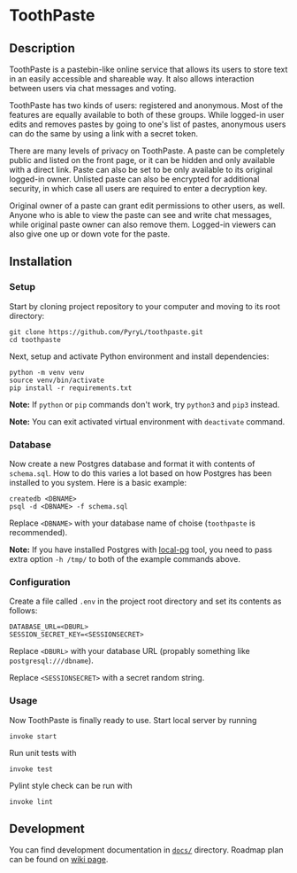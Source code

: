 # ToothPaste

## Description

ToothPaste is a pastebin-like online service that allows its users to store text in an easily accessible and shareable way. It also allows interaction between users via chat messages and voting.

ToothPaste has two kinds of users: registered and anonymous. Most of the features are equally available to both of these groups. While logged-in user edits and removes pastes by going to one's list of pastes, anonymous users can do the same by using a link with a secret token.

There are many levels of privacy on ToothPaste. A paste can be completely public and listed on the front page, or it can be hidden and only available with a direct link. Paste can also be set to be only available to its original logged-in owner. Unlisted paste can also be encrypted for additional security, in which case all users are required to enter a decryption key.

Original owner of a paste can grant edit permissions to other users, as well. Anyone who is able to view the paste can see and write chat messages, while original paste owner can also remove them. Logged-in viewers can also give one up or down vote for the paste.

## Installation

### Setup

Start by cloning project repository to your computer and moving to its root directory:

```
git clone https://github.com/PyryL/toothpaste.git
cd toothpaste
```

Next, setup and activate Python environment and install dependencies:

```
python -m venv venv
source venv/bin/activate
pip install -r requirements.txt
```

**Note:** If `python` or `pip` commands don't work, try `python3` and `pip3` instead.

**Note:** You can exit activated virtual environment with `deactivate` command.

### Database

Now create a new Postgres database and format it with contents of `schema.sql`. How to do this varies a lot based on how Postgres has been installed to you system. Here is a basic example:

```
createdb <DBNAME>
psql -d <DBNAME> -f schema.sql
```

Replace `<DBNAME>` with your database name of choise (`toothpaste` is recommended).

**Note:** If you have installed Postgres with [local-pg](https://github.com/hy-tsoha/local-pg) tool, you need to pass extra option `-h /tmp/` to both of the example commands above.

### Configuration

Create a file called `.env` in the project root directory and set its contents as follows:

```
DATABASE_URL=<DBURL>
SESSION_SECRET_KEY=<SESSIONSECRET>
```

Replace `<DBURL>` with your database URL (propably something like `postgresql:///dbname`).

Replace `<SESSIONSECRET>` with a secret random string.

### Usage

Now ToothPaste is finally ready to use. Start local server by running

```
invoke start
```

Run unit tests with

```
invoke test
```

Pylint style check can be run with

```
invoke lint
```

## Development

You can find development documentation in [`docs/`](docs/) directory. Roadmap plan can be found on [wiki page](https://github.com/PyryL/toothpaste/wiki/Roadmap).
